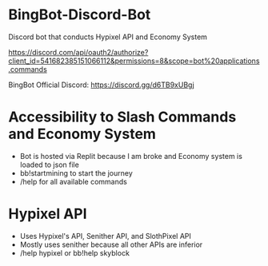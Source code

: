 # BingBot-Discord-Bot
Discord bot that conducts Hypixel API and Economy System

https://discord.com/api/oauth2/authorize?client_id=541682385151066112&permissions=8&scope=bot%20applications.commands

BingBot Official Discord: https://discord.gg/d6TB9xUBgj


# Accessibility to Slash Commands and Economy System

- Bot is hosted via Replit because I am broke and Economy system is loaded to json file
- bb!startmining to start the journey
- /help for all available commands

# Hypixel API 

- Uses Hypixel's API, Senither API, and SlothPixel API
- Mostly uses senither because all other APIs are inferior 
- /help hypixel or bb!help skyblock

